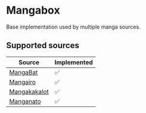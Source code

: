 # Mangabox

Base implementation used by multiple manga sources.

## Supported sources

| Source | Implemented |
| --- | --- |
| [MangaBat][mangabat] | :white_check_mark: |
| [Mangairo][mangairo] | :white_check_mark: |
| [Mangakakalot][mangakakalot] | :white_check_mark: |
| [Manganato][manganato] | :white_check_mark: |

[mangabat]: https://h.mangabat.com/
[mangairo]: https://w.mangairo.com/
[mangakakalot]: https://mangakakalot.com/
[manganato]: https://manganato.com/
